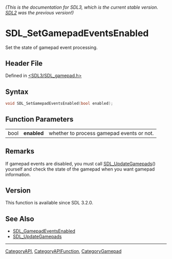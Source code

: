 ###### (This is the documentation for SDL3, which is the current stable version. [SDL2](https://wiki.libsdl.org/SDL2/) was the previous version!)
# SDL_SetGamepadEventsEnabled

Set the state of gamepad event processing.

## Header File

Defined in [<SDL3/SDL_gamepad.h>](https://github.com/libsdl-org/SDL/blob/main/include/SDL3/SDL_gamepad.h)

## Syntax

```c
void SDL_SetGamepadEventsEnabled(bool enabled);
```

## Function Parameters

|      |             |                                           |
| ---- | ----------- | ----------------------------------------- |
| bool | **enabled** | whether to process gamepad events or not. |

## Remarks

If gamepad events are disabled, you must call
[SDL_UpdateGamepads](SDL_UpdateGamepads)() yourself and check the state of
the gamepad when you want gamepad information.

## Version

This function is available since SDL 3.2.0.

## See Also

- [SDL_GamepadEventsEnabled](SDL_GamepadEventsEnabled)
- [SDL_UpdateGamepads](SDL_UpdateGamepads)

----
[CategoryAPI](CategoryAPI), [CategoryAPIFunction](CategoryAPIFunction), [CategoryGamepad](CategoryGamepad)


